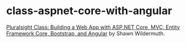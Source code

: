 # class-aspnet-core-with-angular

[Pluralsight Class: Building a Web App with ASP.NET Core, MVC, Entity Framework Core, Bootstrap, and Angular](https://app.pluralsight.com/library/courses/aspnetcore-mvc-efcore-bootstrap-angular-web/) by Shawn Wildermuth.
